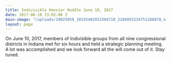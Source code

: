 ```yaml
---
title: Indivisible Hoosier Huddle June 10, 2017
date: 2017-06-10 23:02:00 Z
main-image: "/uploads/19025059_10155402913394710_2284955234751266878_o.jpg"
layout: page
---
```


On June 10, 2017, members of Indivisible groups from all nine congressional districts in Indiana met for six hours and held a strategic planning meeting. A lot was accomplished and we look forward all the will come out of it. Stay tuned. 